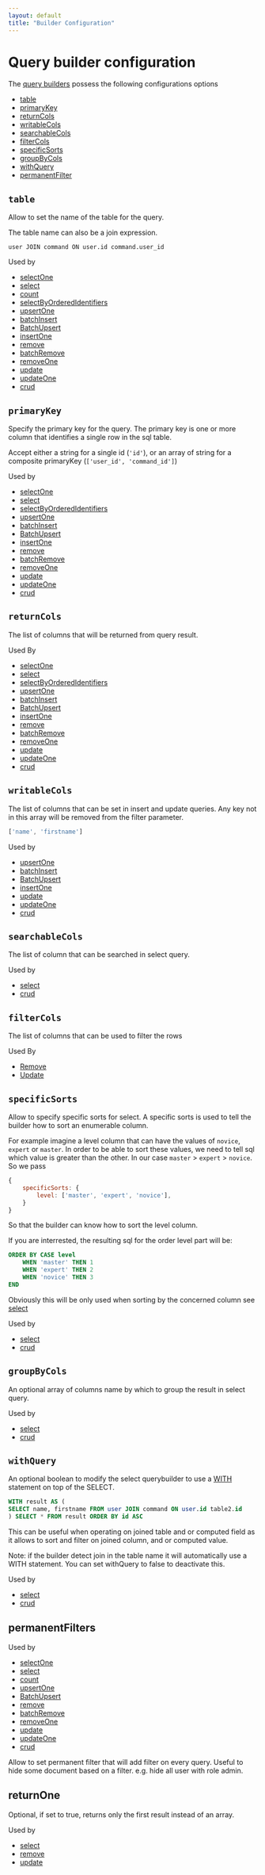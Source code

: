 ```yaml
---
layout: default
title: "Builder Configuration"
---
```

# Query builder configuration

The [query builders](#builderList) possess the following configurations options

- [table](#table)
- [primaryKey](#primarykey)
- [returnCols](#returncols)
- [writableCols](#writablecols)
- [searchableCols](#searchablecols)
- [filterCols](#filtercols)
- [specificSorts](#specificsorts)
- [groupByCols](#groupbycols)
- [withQuery](#withquery)
- [permanentFilter](#permanentfilter)

## `table`

Allow to set the name of the table for the query.

The table name can also be a join expression.

`user JOIN command ON user.id command.user_id`

Used by
- [selectOne](queryBuilder.html#selectone)
- [select](queryBuilder.html#select)
- [count](queryBuilder.html#count)
- [selectByOrderedIdentifiers](queryBuilder.html#selectbyorderedidentifiers)
- [upsertOne](queryBuilder.html#upsertone)
- [batchInsert](queryBuilder.html#batchinsert)
- [BatchUpsert](queryBuilder.html#batchupsert)
- [insertOne](queryBuilder.html#insertone)
- [remove](queryBuilder.html#remove)
- [batchRemove](queryBuilder.html#batchremove)
- [removeOne](queryBuilder.html#removeone)
- [update](queryBuilder.html#update)
- [updateOne](queryBuilder.html#updateone)
- [crud](queryBuilder.html#crud)

## `primaryKey`

Specify the primary key for the query. The primary key is one or more column that identifies a single row in the sql table.

Accept either a string for a single id (`'id'`), or an array of string for a composite primaryKey (`['user_id', 'command_id']`)

Used by
- [selectOne](queryBuilder.html#selectone)
- [select](queryBuilder.html#select)
- [selectByOrderedIdentifiers](queryBuilder.html#selectbyorderedidentifiers)
- [upsertOne](queryBuilder.html#upsertone)
- [batchInsert](queryBuilder.html#batchinsert)
- [BatchUpsert](queryBuilder.html#batchupsert)
- [insertOne](queryBuilder.html#insertone)
- [remove](queryBuilder.html#remove)
- [batchRemove](queryBuilder.html#batchremove)
- [removeOne](queryBuilder.html#removeone)
- [update](queryBuilder.html#update)
- [updateOne](queryBuilder.html#updateone)
- [crud](queryBuilder.html#crud)

## `returnCols`

The list of columns that will be returned from query result.

Used By
- [selectOne](queryBuilder.html#selectone)
- [select](queryBuilder.html#select)
- [selectByOrderedIdentifiers](queryBuilder.html#selectbyorderedidentifiers)
- [upsertOne](queryBuilder.html#upsertone)
- [batchInsert](queryBuilder.html#batchinsert)
- [BatchUpsert](queryBuilder.html#batchupsert)
- [insertOne](queryBuilder.html#insertone)
- [remove](queryBuilder.html#remove)
- [batchRemove](queryBuilder.html#batchremove)
- [removeOne](queryBuilder.html#removeone)
- [update](queryBuilder.html#update)
- [updateOne](queryBuilder.html#updateone)
- [crud](queryBuilder.html#crud)


## `writableCols`

The list of columns that can be set in insert and update queries.
Any key not in this array will be removed from the filter parameter.

```js
['name', 'firstname']
```

Used by
- [upsertOne](queryBuilder.html#upsertone)
- [batchInsert](queryBuilder.html#batchinsert)
- [BatchUpsert](queryBuilder.html#batchupsert)
- [insertOne](queryBuilder.html#insertone)
- [update](queryBuilder.html#update)
- [updateOne](queryBuilder.html#updateone)
- [crud](queryBuilder.html#crud)

## `searchableCols`

The list of column that can be searched in select query.

Used by
- [select](queryBuilder.html#select)
- [crud](queryBuilder.html#crud)

## `filterCols`

The list of columns that can be used to filter the rows

Used By
- [Remove](queryBuilder.html#remove)
- [Update](queryBuilder.html#update)

## `specificSorts`

Allow to specify specific sorts for select.
A specific sorts is used to tell the builder how to sort an enumerable column.

For example imagine a level column that can have the values of `novice`, `expert` or `master`.
In order to be able to sort these values, we need to tell sql which value is greater than the other.
In our case `master` > `expert` > `novice`.
So we pass
```js
{
    specificSorts: {
        level: ['master', 'expert', 'novice'],
    }
}
```
So that the builder can know how to sort the level column.

If you are interrested, the resulting sql for the order level part will be:

```sql
ORDER BY CASE level
    WHEN 'master' THEN 1
    WHEN 'expert' THEN 2
    WHEN 'novice' THEN 3
END
```

Obviously this will be only used when sorting by the concerned column see [select](queryBuilder.html#select)

Used by
- [select](queryBuilder.html#select)
- [crud](queryBuilder.html#crud)

## `groupByCols`

An optional array of columns name by which to group the result in select query.

Used by
- [select](queryBuilder.html#select)
- [crud](queryBuilder.html#crud)

## `withQuery`

An optional boolean to modify the select querybuilder to use a [WITH](https://www.postgresql.org/docs/9.1/static/queries-with.html) statement on top of the SELECT.

```sql
WITH result AS (
SELECT name, firstname FROM user JOIN command ON user.id table2.id
) SELECT * FROM result ORDER BY id ASC
```

This can be useful when operating on joined table and or computed field as it allows to sort and filter on joined column, and or computed value.

Note: if the builder detect join in the table name it will automatically use a WITH statement.
You can set withQuery to false to deactivate this.

Used by
- [select](queryBuilder.html#select)
- [crud](queryBuilder.html#crud)


## permanentFilters

Used by
- [selectOne](queryBuilder.html#selectone)
- [select](queryBuilder.html#select)
- [count](queryBuilder.html#count)
- [upsertOne](queryBuilder.html#upsertone)
- [BatchUpsert](queryBuilder.html#batchupsert)
- [remove](queryBuilder.html#remove)
- [batchRemove](queryBuilder.html#batchremove)
- [removeOne](queryBuilder.html#removeone)
- [update](queryBuilder.html#update)
- [updateOne](queryBuilder.html#updateone)
- [crud](queryBuilder.html#crud)

Allow to set permanent filter that will add filter on every query.
Useful to hide some document based on a filter.
e.g. hide all user with role admin.

## returnOne

Optional, if set to true, returns only the first result instead of an array.

Used by
- [select](queryBuilder.html#select)
- [remove](queryBuilder.html#remove)
- [update](queryBuilder.html#update)
